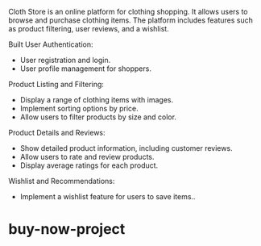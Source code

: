 Cloth Store is an online platform for clothing shopping. It allows users to browse and purchase clothing items. The platform includes features such as product filtering, user reviews, and a wishlist.



Built User Authentication: 
- User registration and login.
- User profile management for shoppers.

Product Listing and Filtering: 
- Display a range of clothing items with images.
- Implement sorting options by price.
- Allow users to filter products by size and color.

Product Details and Reviews: 
- Show detailed product information, including customer reviews.
- Allow users to rate and review products.
- Display average ratings for each product.

Wishlist and Recommendations:
- Implement a wishlist feature for users to save items..
# buy-now-project
